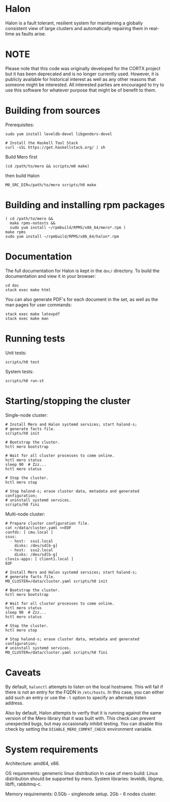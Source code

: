 # Halon

Halon is a fault tolerant, resilient system for maintaining a globally
consistent view of large clusters and automatically repairing them in
real-time as faults arise.

# NOTE

Please note that this code was originally developed for the CORTX project but it has been deprecated and is no longer currently used. However, it is publicly available for historical interest as well as any other reasons that someone might be interested. All interested parties are encouraged to try to use this software for whatever purpose that might be of benefit to them.

# Building from sources

Prerequisites:

```shell
sudo yum install leveldb-devel libgenders-devel

# Install the Haskell Tool Stack
curl -sSL https://get.haskellstack.org/ | sh
```

Build Mero first

```shell
(cd /path/to/mero && scripts/m0 make)
```

then build Halon

```shell
M0_SRC_DIR=/path/to/mero scripts/h0 make
```

# Building and installing rpm packages

```shell
( cd /path/to/mero &&
  make rpms-notests &&
  sudo yum install ~/rpmbuild/RPMS/x86_64/mero*.rpm )
make rpms
sudo yum install ~/rpmbuild/RPMS/x86_64/halon*.rpm
```

# Documentation

The full documentation for Halon is kept in the `doc/` directory. To
build the documentation and view it in your browser:

```shell
cd doc
stack exec make html
```

You can also generate PDF's for each document in the set, as well as
the man pages for user commands:

```shell
stack exec make latexpdf
stack exec make man
```

# Running tests

Unit tests:

```shell
scripts/h0 test
```

System tests:

```shell
scripts/h0 run-st
```

# Starting/stopping the cluster

Single-node cluster:

```shell
# Install Mero and Halon systemd services; start halond-s;
# generate facts file.
scripts/h0 init

# Bootstrap the cluster.
hctl mero bootstrap

# Wait for all cluster processes to come online.
hctl mero status
sleep 90  # Zzz...
hctl mero status

# Stop the cluster.
hctl mero stop

# Stop halond-s; erase cluster data, metadata and generated configuration;
# uninstall systemd services.
scripts/h0 fini
```

Multi-node cluster:

```shell
# Prepare cluster configuration file.
cat >/data/cluster.yaml <<EOF
confds: [ cmu.local ]
ssus:
  - host:  ssu1.local
    disks: /dev/sd[b-g]
  - host:  ssu2.local
    disks: /dev/sd[b-g]
clovis-apps: [ client1.local ]
EOF

# Install Mero and Halon systemd services; start halond-s;
# generate facts file.
M0_CLUSTER=/data/cluster.yaml scripts/h0 init

# Bootstrap the cluster.
hctl mero bootstrap

# Wait for all cluster processes to come online.
hctl mero status
sleep 90  # Zzz...
hctl mero status

# Stop the cluster.
hctl mero stop

# Stop halond-s; erase cluster data, metadata and generated configuration;
# uninstall systemd services.
M0_CLUSTER=/data/cluster.yaml scripts/h0 fini
```

# Caveats

By default, `halonctl` attempts to listen on the local hostname. This
will fail if there is not an entry for the FQDN in `/etc/hosts`. In
this case, you can either add such an entry or use the `-l` option to
specify an alternate listen address.

Also by default, Halon attempts to verify that it is running against the
same version of the Mero library that it was built with. This check can
prevent unexpected bugs, but may occasionally inhibit testing. You can disable
this check by setting the `DISABLE_MERO_COMPAT_CHECK` environment variable.

# System requirements

Architecture: amd64, x86.

OS requrements: geneneric linux distribution
  In case of mero build: Linux distribution should be supported by mero.
  System libraries: leveldb, libgmp, libffi, rabbitmq-c.

Memory requirements:
   0.5Gb - singlenode setup.
   2Gb   - 6 nodes cluster.
